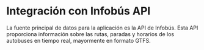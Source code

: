 # Integración con Infobús API

La fuente principal de datos para la aplicación es la API de Infobús. Esta API proporciona información sobre las rutas, paradas y horarios de los autobuses en tiempo real, mayormente en formato GTFS.

